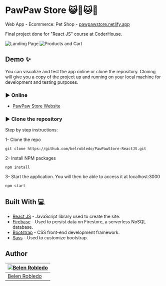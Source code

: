 # PawPaw Store 😺🐶🐱🐾

Web App - Ecommerce: Pet Shop - [pawpawstore.netlify.app](https://pawpawstore.netlify.app/)

Final project done for "React JS" course at CoderHouse.

![Landing Page](https://i.imgur.com/Dlrcbgw.png)
![Products and Cart](https://i.imgur.com/8QTEvse.png)

## Demo ✨

You can visualize and test the app online or clone the repository. Cloning will give you a copy of the project up and running on
your local machine for development and testing purposes.

### ▶ Online

- [PawPaw Store Website](https://pawpawstore.netlify.app/)

### ▶ Clone the repository

Step by step instructions:

1- Clone the repo

    git clone https://github.com/belrobledo/PawPawStore-ReactJS.git

2- Install NPM packages

    npm install

3- Start the application. You will then be able to access it at localhost:3000

    npm start

## Built With 💻

  - [React JS](https://reactjs.org/) - JavaScript library used to create the site.
  - [Firebase](https://creativecommons.org/) - Used to persist data on Firestore, a serverless NoSQL database.
  - [Bootstrap](https://getbootstrap.com/) - CSS front-end development framework.
  - [Sass](https://sass-lang.com/) - Used to customize bootstrap.

## Author
[![Belen Robledo](https://avatars.githubusercontent.com/u/106560013?v=4&s=144)](https://github.com/belrobledo)  | 
---|
[Belen Robledo ](https://github.com/belrobledo) |

